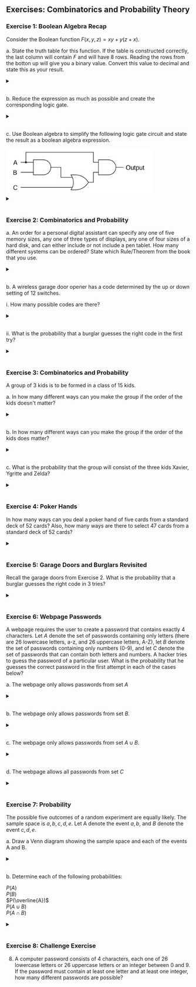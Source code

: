 ## Exercises: Combinatorics and Probability Theory

### Exercise 1: Boolean Algebra Recap

Consider the Boolean function $F(x, y, z)=x y+y(z+x)$. 

a. State the truth table for this function. If the table is constructed correctly, the last column will contain $F$ and will have 8 rows. Reading the rows from the botton up will give you a binary value. Convert this value to decimal and state this as your result.
<details>
<br>
<summary> </summary>
19
</details>
<br>

b. Reduce the expression as much as possible and create the corresponding logic gate.
<details>
<br>
<summary> </summary>
<img src="/05_Combinatorics_and_Probability_Theory/logic1.png" width = "200">
</details>
<br>

c. Use Boolean algebra to simplify the following logic gate circuit and state the result as a boolean algebra expression.

<img src="/05_Combinatorics_and_Probability_Theory/logic2.png" width = "400">

<details>
<br>
<summary> </summary>

$AB+AC$

</details>
<br>

### Exercise 2: Combinatorics and Probability

a. An order for a personal digital assistant can specify any one of five memory sizes, any one of three types of displays, any one of four sizes of a hard disk, and can either include or not include a pen tablet. How many different systems can be ordered? State which Rule/Theorem from the book that you use.

<details>
<br>
<summary> </summary>

We multiply the number of possibilities for each of the choices: $5 \cdot 3 \cdot 4 \cdot 2=120$, which means we are using the Theorem 5.1 (Multiplication Rule)

</details>
<br>


b. A wireless garage door opener has a code determined by the up or down setting of 12 switches.

i. How many possible codes are there?

<details>
<br>
<summary> </summary>

$2^12 = 4096$ 

</details>
<br>

ii. What is the probability that a burglar guesses the right code in the first try?


<details>
<br>
<summary> </summary>

$\frac{1}{4096} = 0.000244 = 0.0244\%$

</details>
<br>

### Exercise 3: Combinatorics and Probability

A group of 3 kids is to be formed in a class of 15 kids.

a. In how many different ways can you make the group if the order of the kids doesn't matter?

<details>
<br>
<summary> </summary>

$\frac{15!}{(15-3)!\cdot 3!}=455$

</details>
<br>

b. In how many different ways can you make the group if the order of the kids does matter?

<details>
<br>
<summary> </summary>

$\frac{15!}{(15-3)!}=2730$

</details>
<br>

c.	What is the probability that the group will consist of the three kids Xavier, Ygritte and Zelda?

<details>
<br>
<summary> </summary>

$\frac{1}{455}=\frac{6}{2730}=0.00220 = 0.220 \%$

</details>
<br>

### Exercise 4: Poker Hands
In how many ways can you deal a poker hand of five cards from a standard deck of 52 cards? Also, how many ways are there to select 47 cards from a standard deck of 52 cards?

<details>
<br>
<summary> </summary>

$\frac{52!}{(52-5)!\cdot 5!}=2,598,960$

</details>
<br>

### Exercise 5: Garage Doors and Burglars Revisited

Recall the garage doors from Exercise 2. What is the probability that a burglar guesses the right code in 3 tries?

<details>
<br>
<summary> </summary>

$P($ at least one correct $) = 1-\left(\frac{4095}{4096}\right)^3 \approx 0.00073$

</details>
<br>

### Exercise 6: Webpage Passwords
A webpage requires the user to create a password that contains exactly 4 characters. Let $A$ denote the set of passwords containing only letters (there are 26 lowercase letters, a-z, and 26 uppercase letters, A-Z), let $B$ denote the set of passwords containing only numbers (0-9), and let $C$ denote the set of passwords that can contain both letters and numbers.  A hacker tries to guess the password of a particular user. What is the probability that he guesses the correct password in the first attempt in each of the cases below?

a. The webpage only allows passwords from set $A$

<details>
<br>
<summary> </summary>

$\frac{1}{7,311,616}$

</details>
<br>

b.	 The webpage only allows passwords from set $B$.

<details>
<br>
<summary> </summary>

$\frac{1}{10,000}=$

</details>
<br>

c. The webpage only allows passwords from set $A \cup B$.

<details>
<br>
<summary> </summary>

$\frac{1}{7,321,616}$

</details>
<br>

d. The webpage allows all passwords from set $C$

<details>
<br>
<summary> </summary>

$\frac{1}{14,776,336}$

</details>
<br>

### Exercise 7: Probability
The possible five outcomes of a random experiment are equally likely. The sample space is ${a,b,c,d,e}$. Let A denote the event ${a,b}$, and $B$ denote the event ${c,d,e}$.

a. Draw a Venn diagram showing the sample space and each of the events A and B.

<details>
<br>
<summary> </summary>
<img src="/05_Combinatorics_and_Probability_Theory/venn1.png" width = "300">
</details>
<br>

b. Determine each of the following probabilities:

$P(A)$  
$P(B)$  
$P(\overline{A})$  
$P(A \cup B)$  
$P(A \cap B)$

<details>
<br>
<summary> </summary>
$P(A) = \frac{2}{5}$

$P(B) = \frac{3}{5}$  

$P(\overline{A}) = \frac{3}{5}$  

$P(A \cup B) = 1$  

$P(A \cap B) = 0$
</details>
<br>

### Exercise 8: Challenge Exercise
8)	A computer password consists of 4 characters, each one of 26 lowercase letters or 26 uppercase letters or an integer between 0 and 9. If the password must contain at least one letter and at least one integer, how many different passwords are possible?

